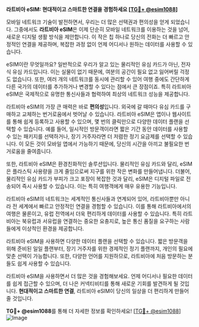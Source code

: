 **라트비아 eSIM: 현대적이고 스마트한 연결을 경험하세요 [[TG💪+ @esim1088](https://t.me/s/esim1088)]**

모바일 네트워크 기술이 발전하면서, 우리는 더 많은 선택권과 편의성을 얻게 되었습니다. 그중에서도 **라트비아 eSIM**은 이제 단순히 모바일 네트워크를 이용하는 것을 넘어, 새로운 디지털 생활 방식을 제안합니다. 이 작은 칩 하나로 당신의 전화는 더 빠르고 안정적인 연결을 제공하며, 복잡한 과정 없이 언제 어디서나 원하는 데이터를 사용할 수 있습니다.

eSIM이란 무엇일까요? 일반적으로 우리가 알고 있는 물리적인 유심 카드가 아닌, 전자식 유심 카드입니다. 이는 실물이 없기 때문에, 여분의 공간이 필요 없고 잃어버릴 걱정도 없습니다. 또한, 여러 개의 네트워크를 동시에 관리할 수 있어 여행 중에도 간단하게 다른 국가의 데이터를 추가하거나 변경할 수 있다는 점에서 큰 장점이죠. 특히 라트비아 eSIM은 국제적으로 유명한 통신사들과 협력하여 최상의 네트워크 성능을 제공합니다. 

라트비아 eSIM의 가장 큰 매력은 바로 **편의성**입니다. 외국에 갈 때마다 유심 카드를 구매하고 교체하는 번거로움에서 벗어날 수 있습니다. 라트비아 eSIM은 앱이나 웹사이트를 통해 쉽게 등록하고 사용할 수 있으며, 몇 번의 클릭만으로 다양한 데이터 플랜을 선택할 수 있습니다. 예를 들어, 일시적인 방문객이라면 짧은 기간 동안 데이터를 사용할 수 있는 패키지를 선택하거나, 장기 거주자라면 더 저렴한 정기 요금제를 선택할 수 있습니다. 이 모든 것이 모바일 앱에서 가능하기 때문에, 당신의 시간을 아끼고 불필요한 번거로움을 줄여줍니다.

또한, 라트비아 eSIM은 환경친화적인 솔루션입니다. 물리적인 유심 카드와 달리, eSIM은 플라스틱 사용량을 크게 줄임으로써 지구를 위한 작은 변화를 만들어냅니다. 더불어, 물리적인 유심 카드가 부피가 크고 포장이 복잡한 것과 달리, eSIM은 디지털 파일로 전송되어 즉시 사용할 수 있습니다. 이는 특히 여행객에게 매우 유용한 기능입니다.

라트비아 eSIM의 네트워크는 세계적인 통신사들과 연계되어 있어, 라트비아뿐만 아니라 전 세계에서 빠르고 안정적인 연결을 경험할 수 있습니다. 이를 통해 라트비아에서의 여행은 물론이고, 유럽 전역에서 더욱 편리하게 데이터를 사용할 수 있습니다. 특히 라트비아는 북유럽과 서유럽을 연결하는 중요한 요충지로, 높은 통신 품질을 요구하는 사람들에게 이상적인 환경을 제공합니다.

라트비아 eSIM을 사용하면 다양한 데이터 플랜을 선택할 수 있습니다. 짧은 방문객을 위해 준비된 일일 플랜부터, 장기 거주자를 위한 경제적인 정기 플랜까지, 개인의 필요에 맞춘 선택이 가능합니다. 또한, 다양한 언어를 지원하므로, 라트비아에 처음 방문하는 분들도 쉽게 사용할 수 있습니다.

라트비아 eSIM을 사용하면서 더 많은 것을 경험해보세요. 언제 어디서나 필요한 데이터를 쉽게 접근할 수 있으며, 더 나은 커넥티비티를 통해 새로운 기회를 발견하게 될 것입니다. **현대적이고 스마트한 연결**, 라트비아 eSIM이 당신의 일상을 더 편리하게 만들어줄 것입니다.

**TG💪+ @esim1088**를 통해 더 자세한 정보를 확인하세요! [[TG💪+ @esim1088](https://t.me/s/esim1088)]  
![Image](https://i.postimg.cc/Y0z9fWf4/image.png)
